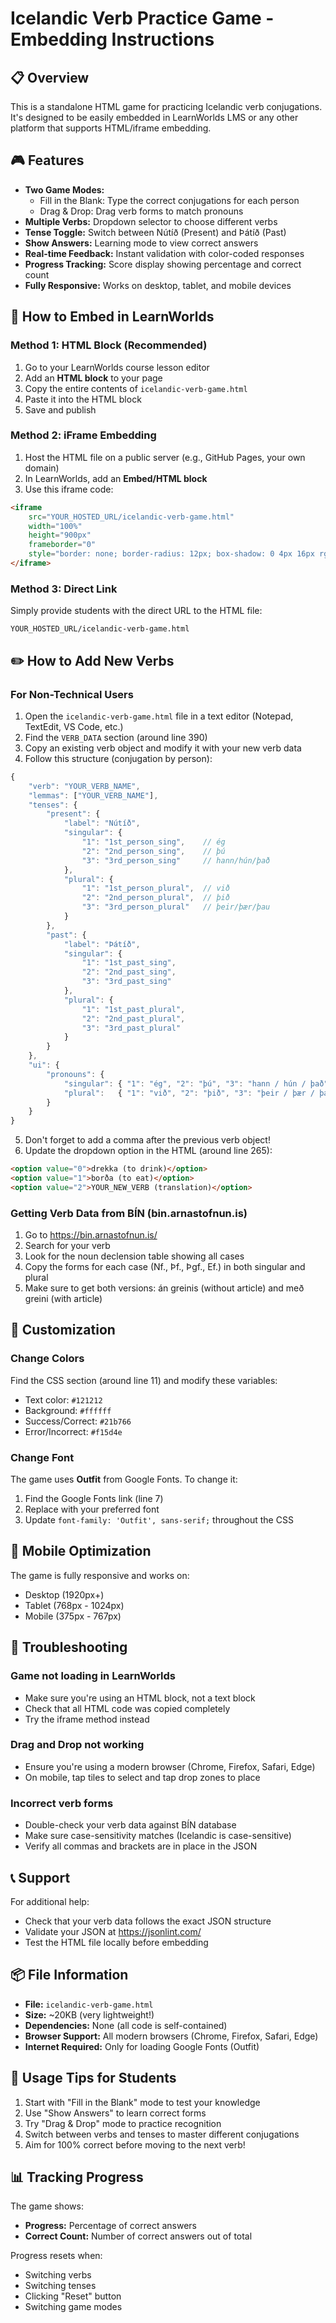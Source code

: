 # Icelandic Verb Practice Game - Embedding Instructions

## 📋 Overview
This is a standalone HTML game for practicing Icelandic verb conjugations. It's designed to be easily embedded in LearnWorlds LMS or any other platform that supports HTML/iframe embedding.

## 🎮 Features
- **Two Game Modes:**
  - Fill in the Blank: Type the correct conjugations for each person
  - Drag & Drop: Drag verb forms to match pronouns
- **Multiple Verbs:** Dropdown selector to choose different verbs
- **Tense Toggle:** Switch between Nútíð (Present) and Þátíð (Past)
- **Show Answers:** Learning mode to view correct answers
- **Real-time Feedback:** Instant validation with color-coded responses
- **Progress Tracking:** Score display showing percentage and correct count
- **Fully Responsive:** Works on desktop, tablet, and mobile devices

## 🔗 How to Embed in LearnWorlds

### Method 1: HTML Block (Recommended)
1. Go to your LearnWorlds course lesson editor
2. Add an **HTML block** to your page
3. Copy the entire contents of `icelandic-verb-game.html`
4. Paste it into the HTML block
5. Save and publish

### Method 2: iFrame Embedding
1. Host the HTML file on a public server (e.g., GitHub Pages, your own domain)
2. In LearnWorlds, add an **Embed/HTML block**
3. Use this iframe code:
```html
<iframe 
    src="YOUR_HOSTED_URL/icelandic-verb-game.html" 
    width="100%" 
    height="900px" 
    frameborder="0"
    style="border: none; border-radius: 12px; box-shadow: 0 4px 16px rgba(0,0,0,0.1);">
</iframe>
```

### Method 3: Direct Link
Simply provide students with the direct URL to the HTML file:
```
YOUR_HOSTED_URL/icelandic-verb-game.html
```

## ✏️ How to Add New Verbs

### For Non-Technical Users
1. Open the `icelandic-verb-game.html` file in a text editor (Notepad, TextEdit, VS Code, etc.)
2. Find the `VERB_DATA` section (around line 390)
3. Copy an existing verb object and modify it with your new verb data
4. Follow this structure (conjugation by person):

```javascript
{
    "verb": "YOUR_VERB_NAME",
    "lemmas": ["YOUR_VERB_NAME"],
    "tenses": {
        "present": {
            "label": "Nútíð",
            "singular": {
                "1": "1st_person_sing",    // ég
                "2": "2nd_person_sing",    // þú
                "3": "3rd_person_sing"     // hann/hún/það
            },
            "plural": {
                "1": "1st_person_plural",  // við
                "2": "2nd_person_plural",  // þið
                "3": "3rd_person_plural"   // þeir/þær/þau
            }
        },
        "past": {
            "label": "Þátíð",
            "singular": {
                "1": "1st_past_sing",
                "2": "2nd_past_sing",
                "3": "3rd_past_sing"
            },
            "plural": {
                "1": "1st_past_plural",
                "2": "2nd_past_plural",
                "3": "3rd_past_plural"
            }
        }
    },
    "ui": {
        "pronouns": {
            "singular": { "1": "ég", "2": "þú", "3": "hann / hún / það" },
            "plural":   { "1": "við", "2": "þið", "3": "þeir / þær / þau" }
        }
    }
}
```

5. Don't forget to add a comma after the previous verb object!
6. Update the dropdown option in the HTML (around line 265):
```html
<option value="0">drekka (to drink)</option>
<option value="1">borða (to eat)</option>
<option value="2">YOUR_NEW_VERB (translation)</option>
```

### Getting Verb Data from BÍN (bin.arnastofnun.is)
1. Go to https://bin.arnastofnun.is/
2. Search for your verb
3. Look for the noun declension table showing all cases
4. Copy the forms for each case (Nf., Þf., Þgf., Ef.) in both singular and plural
5. Make sure to get both versions: án greinis (without article) and með greini (with article)

## 🎨 Customization

### Change Colors
Find the CSS section (around line 11) and modify these variables:
- Text color: `#121212`
- Background: `#ffffff`
- Success/Correct: `#21b766`
- Error/Incorrect: `#f15d4e`

### Change Font
The game uses **Outfit** from Google Fonts. To change it:
1. Find the Google Fonts link (line 7)
2. Replace with your preferred font
3. Update `font-family: 'Outfit', sans-serif;` throughout the CSS

## 📱 Mobile Optimization
The game is fully responsive and works on:
- Desktop (1920px+)
- Tablet (768px - 1024px)
- Mobile (375px - 767px)

## 🐛 Troubleshooting

### Game not loading in LearnWorlds
- Make sure you're using an HTML block, not a text block
- Check that all HTML code was copied completely
- Try the iframe method instead

### Drag and Drop not working
- Ensure you're using a modern browser (Chrome, Firefox, Safari, Edge)
- On mobile, tap tiles to select and tap drop zones to place

### Incorrect verb forms
- Double-check your verb data against BÍN database
- Make sure case-sensitivity matches (Icelandic is case-sensitive)
- Verify all commas and brackets are in place in the JSON

## 📞 Support
For additional help:
- Check that your verb data follows the exact JSON structure
- Validate your JSON at https://jsonlint.com/
- Test the HTML file locally before embedding

## 📦 File Information
- **File:** `icelandic-verb-game.html`
- **Size:** ~20KB (very lightweight!)
- **Dependencies:** None (all code is self-contained)
- **Browser Support:** All modern browsers (Chrome, Firefox, Safari, Edge)
- **Internet Required:** Only for loading Google Fonts (Outfit)

## 🎯 Usage Tips for Students
1. Start with "Fill in the Blank" mode to test your knowledge
2. Use "Show Answers" to learn correct forms
3. Try "Drag & Drop" mode to practice recognition
4. Switch between verbs and tenses to master different conjugations
5. Aim for 100% correct before moving to the next verb!

## 📊 Tracking Progress
The game shows:
- **Progress:** Percentage of correct answers
- **Correct Count:** Number of correct answers out of total

Progress resets when:
- Switching verbs
- Switching tenses
- Clicking "Reset" button
- Switching game modes
